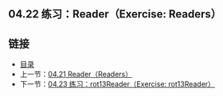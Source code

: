 ## 04.22 练习：Reader（Exercise: Readers）


## 链接
* [目录](https://github.com/gnefiy/go-tour-zh/blob/master/README.md)
* 上一节：[04.21 Reader（Readers）](https://github.com/gnefiy/go-tour-zh/blob/master/tour/methods/04.21.md)
* 下一节：[04.23 练习：rot13Reader（Exercise: rot13Reader）](https://github.com/gnefiy/go-tour-zh/blob/master/tour/methods/04.23.md)
